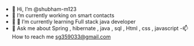 - 👋 Hi, I’m @shubham-m123
- 🔭 I’m currently working on smart contacts
- 🌱 🌱 I’m currently learning Full stack java developer
- 💬 Ask me about Spring , hibernate , java , sql , Html , css , javascript
-📫 How to reach me sg359033@gmail.com


<!---
shubham-m123/shubham-m123 is a ✨ special ✨ repository because its `README.md` (this file) appears on your GitHub profile.
You can click the Preview link to take a look at your changes.
--->
